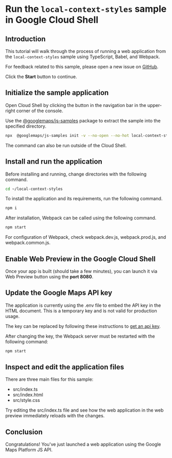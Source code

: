 # Run the `local-context-styles` sample in Google Cloud Shell

<walkthrough-tutorial-duration duration="10"/>

## Introduction

This tutorial will walk through the process of running a web application from
the `local-context-styles` sample using TypeScript, Babel, and Webpack.

For feedback related to this sample, please open a new issue on
[GitHub](https://github.com/googlemaps/js-samples/issues).

Click the **Start** button to continue.

## Initialize the sample application

Open Cloud Shell by clicking the
<walkthrough-cloud-shell-icon></walkthrough-cloud-shell-icon> button in the
navigation bar in the upper-right corner of the console.

Use the [@googlemaps/js-samples](https://www.npmjs.com/package/@googlemaps/js-samples) package to
extract the sample into the specified directory.

```bash
npx  @googlemaps/js-samples init -v --no-open --no-hot local-context-styles ~/local-context-styles
```

The command can also be run outside of the Cloud Shell.

## Install and run the application

Before installing and running, change directories with the following command.

```bash
cd ~/local-context-styles
```

To install the application and its requirements, run the following command.

```bash
npm i
```

After installation, Webpack can be called using the following command.

```bash
npm start
```

For configuration of Webpack, check
<walkthrough-editor-open-file filePath="local-context-styles/webpack.dev.js">webpack.dev.js</walkthrough-editor-open-file>,
<walkthrough-editor-open-file filePath="local-context-styles/webpack.prod.js">webpack.prod.js</walkthrough-editor-open-file>,
and
<walkthrough-editor-open-file filePath="local-context-styles/webpack.common.js">webpack.common.js</walkthrough-editor-open-file>.

## Enable Web Preview in the Google Cloud Shell

Once your app is built (should take a few minutes), you can launch it via
<walkthrough-spotlight-pointer target="cloudshell" spotlightId="devshell-web-preview-button">Web
Preview button</walkthrough-spotlight-pointer> using the **port 8080**.

## Update the Google Maps API key

The application is currently using the
<walkthrough-editor-open-file filePath="local-context-styles/.env">.env</walkthrough-editor-open-file>
file to embed the API key in the HTML document. This is a temporary key and is
not valid for production usage.

The key can be replaced by following these instructions to
[get an api key](https://developers.google.com/maps/documentation/javascript/get-api-key).

After changing the key, the Webpack server must be restarted with the following
command:

```bash
npm start
```

## Inspect and edit the application files

There are three main files for this sample:

*   <walkthrough-editor-open-file filePath="local-context-styles/src/index.ts">src/index.ts</walkthrough-editor-open-file>
*   <walkthrough-editor-open-file filePath="local-context-styles/src/index.html">src/index.html</walkthrough-editor-open-file>
*   <walkthrough-editor-open-file filePath="local-context-styles/src/style.css">src/style.css</walkthrough-editor-open-file>

Try editing the <walkthrough-editor-open-file filePath="local-context-styles/src/index.ts">src/index.ts</walkthrough-editor-open-file> file and see how the web application in the web preview immediately reloads with the changes.

## Conclusion

<walkthrough-conclusion-trophy></walkthrough-conclusion-trophy>

Congratulations! You've just launched a web application using the Google Maps
Platform JS API.
